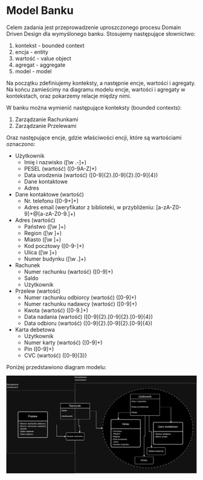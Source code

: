 # Model Banku

Celem zadania jest przeprowadzenie uproszczonego procesu Domain Driven Design
dla wymyślonego banku. Stosujemy następujące słownictwo:

1. kontekst - bounded context
2. encja - entity
3. wartość - value object
4. agregat - aggregate
5. model - model 

Na początku zdefiniujemy konteksty, a następnie encje, wartości i agregaty.
Na końcu zamieścimy na diagramu modelu encje, wartości i agregaty w kontekstach,
oraz pokarzemy relacje między nimi.

W banku można wymienić następujące konteksty (bounded contexts):

1. Zarządzanie Rachunkami
2. Zarządzanie Przelewami

Oraz następujące encje, gdzie właściwości encji, które są wartościami oznaczono:

- Użytkownik
    - Imię i nazwisko ([\w .-]+)
    - PESEL (wartość) ([0-9A-Z]+)
    - Data urodzenia (wartość) ([0-9]{2}\.[0-9]{2}\.[0-9]{4})
    - Dane kontaktowe
    - Adres
- Dane kontaktowe (wartość)
    - Nr. telefonu ([0-9+]+) 
    - Adres email (weryfikator z biblioteki, w przybliżeniu: [a-zA-Z0-9]+@[a-zA-Z0-9.]+)
- Adres (wartość)
    - Państwo ([\w ]+)
    - Region ([\w ]+)
    - Miasto ([\w ]+)
    - Kod pocztowy ([0-9-]+)
    - Ulica ([\w ]+)
    - Numer budynku ([\w .]+)
- Rachunek
    - Numer rachunku (wartość) ([0-9]+)
    - Saldo
    - Użytkownik
- Przelew (wartość)
    - Numer rachunku odbiorcy (wartość) ([0-9]+)
    - Numer rachunku nadawcy (wartość) ([0-9]+)
    - Kwota (wartość) ([0-9.]+)
    - Data nadania (wartość) ([0-9]{2}\.[0-9]{2}\.[0-9]{4})
    - Data odbioru (wartość) ([0-9]{2}\.[0-9]{2}\.[0-9]{4})
- Karta debetowa
    - Użytkownik
    - Numer karty (wartość) ([0-9]+)
    - Pin ([0-9]+)
    - CVC (wartość) ([0-9]{3})

Poniżej przedstawiono diagram modelu:

![Diagram modelu DDD](DDD.drawio.png "Diagram modelu DDD")
